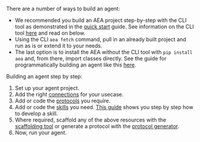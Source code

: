 There are a number of ways to build an agent:
<ul>
	<li>We recommended you build an AEA project step-by-step with the CLI tool as demonstrated in the <a href="../quickstart/" target=_blank>quick start</a> guide. See information on the CLI tool <a href="../cli-how-to/" target=_blank>here</a> and read on below.</li>
	<li>Using the CLI <code>aea fetch</code> command, pull in an already built project and run as is or extend it to your needs.</li>
	<li>The last option is to install the AEA without the CLI tool with <code>pip install aea</code> and, from there, import classes directly. See the guide for programmatically building an agent like this <a href="../hacking-an-agent/" target=_blank>here</a>.</li>
</ul>
<!-- maybe make it so the links open in the same page -->

Building an agent step by step:
<ol>
<li>Set up your agent project.</li>
<li>Add the right <a href="../connection/">connections</a> for your usecase.</li>
<li>Add or code the <a href="../protocol/">protocols</a> you require.</li>
<li>Add or code the <a href="../skill/">skills</a> you need. <a href="../skill-guide/">This guide</a> shows you step by step how to develop a skill.</li>
<li>Where required, scaffold any of the above resources with the <a href="../scaffolding/">scaffolding tool</a> or generate a protocol with the <a href="../generator/">protocol generator</a>.</li>
<li>Now, run your agent.</li> 
</ol>

<br />